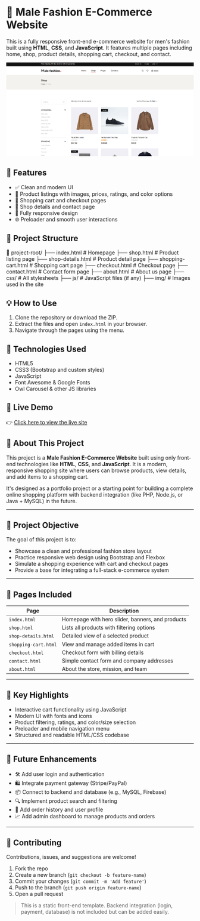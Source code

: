 # 🧥 Male Fashion E-Commerce Website

This is a fully responsive front-end e-commerce website for men's fashion built using **HTML**, **CSS**, and **JavaScript**. It features multiple pages including home, shop, product details, shopping cart, checkout, and contact.

![image alt](https://github.com/Hariprasanth2/Male-Fashion-E-commerce/blob/f1185879f3f35b073e804c082d0aeed32bab6554/Live.png)

## 🚀 Features

- ✅ Clean and modern UI
- 🛒 Product listings with images, prices, ratings, and color options
- 🧾 Shopping cart and checkout pages
- 📄 Shop details and contact page
- 📱 Fully responsive design
- 🌐 Preloader and smooth user interactions

## 📁 Project Structure
📂 project-root/
├── index.html # Homepage
├── shop.html # Product listing page
├── shop-details.html # Product detail page
├── shopping-cart.html # Shopping cart page
├── checkout.html # Checkout page
├── contact.html # Contact form page
├── about.html # About us page
├── css/ # All stylesheets
├── js/ # JavaScript files (if any)
├── img/ # Images used in the site


## 💡 How to Use

1. Clone the repository or download the ZIP.
2. Extract the files and open `index.html` in your browser.
3. Navigate through the pages using the menu.

## 📌 Technologies Used

- HTML5
- CSS3 (Bootstrap and custom styles)
- JavaScript
- Font Awesome & Google Fonts
- Owl Carousel & other JS libraries

## 🔗 Live Demo

👉 [Click here to view the live site](https://hariprasanth2.github.io/Male-Fashion-E-commerce/)


## 📖 About This Project

This project is a **Male Fashion E-Commerce Website** built using only front-end technologies like **HTML**, **CSS**, and **JavaScript**. It is a modern, responsive shopping site where users can browse products, view details, and add items to a shopping cart.

It's designed as a portfolio project or a starting point for building a complete online shopping platform with backend integration (like PHP, Node.js, or Java + MySQL) in the future.

---

## 🎯 Project Objective

The goal of this project is to:

- Showcase a clean and professional fashion store layout
- Practice responsive web design using Bootstrap and Flexbox
- Simulate a shopping experience with cart and checkout pages
- Provide a base for integrating a full-stack e-commerce system

---

## 🧰 Pages Included

| Page             | Description                                      |
|------------------|--------------------------------------------------|
| `index.html`     | Homepage with hero slider, banners, and products |
| `shop.html`      | Lists all products with filtering options        |
| `shop-details.html` | Detailed view of a selected product           |
| `shopping-cart.html`| View and manage added items in cart           |
| `checkout.html`  | Checkout form with billing details               |
| `contact.html`   | Simple contact form and company addresses        |
| `about.html`     | About the store, mission, and team               |

---

## 🌟 Key Highlights

- Interactive cart functionality using JavaScript
- Modern UI with fonts and icons
- Product filtering, ratings, and color/size selection
- Preloader and mobile navigation menu
- Structured and readable HTML/CSS codebase

---
## 🚧 Future Enhancements

- 🛠️ Add user login and authentication
- 🛍️ Integrate payment gateway (Stripe/PayPal)
- 📦 Connect to backend and database (e.g., MySQL, Firebase)
- 🔍 Implement product search and filtering
- 🧾 Add order history and user profile
- 📈 Add admin dashboard to manage products and orders

---
## 🤝 Contributing

Contributions, issues, and suggestions are welcome!

1. Fork the repo
2. Create a new branch (`git checkout -b feature-name`)
3. Commit your changes (`git commit -m 'Add feature'`)
4. Push to the branch (`git push origin feature-name`)
5. Open a pull request

> This is a static front-end template. Backend integration (login, payment, database) is not included but can be added easily.

